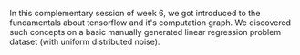 In this complementary session of week 6, we got introduced to the fundamentals about tensorflow and it's computation graph.
We discovered such concepts on a basic manually generated linear regression problem dataset (with uniform distributed noise).
